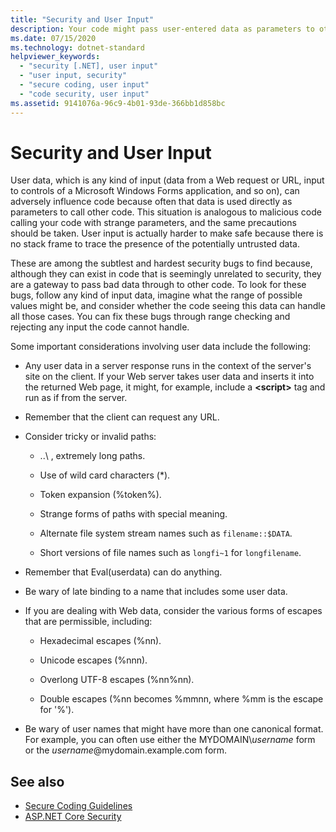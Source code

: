 ```yaml
---
title: "Security and User Input"
description: Your code might pass user-entered data as parameters to other code, which can affect security. You can do range checking to reject problematic input.
ms.date: 07/15/2020
ms.technology: dotnet-standard
helpviewer_keywords:
  - "security [.NET], user input"
  - "user input, security"
  - "secure coding, user input"
  - "code security, user input"
ms.assetid: 9141076a-96c9-4b01-93de-366bb1d858bc
---
```

# Security and User Input

User data, which is any kind of input (data from a Web request or URL, input to controls of a Microsoft Windows Forms application, and so on), can adversely influence code because often that data is used directly as parameters to call other code. This situation is analogous to malicious code calling your code with strange parameters, and the same precautions should be taken. User input is actually harder to make safe because there is no stack frame to trace the presence of the potentially untrusted data.

These are among the subtlest and hardest security bugs to find because, although they can exist in code that is seemingly unrelated to security, they are a gateway to pass bad data through to other code. To look for these bugs, follow any kind of input data, imagine what the range of possible values might be, and consider whether the code seeing this data can handle all those cases. You can fix these bugs through range checking and rejecting any input the code cannot handle.

Some important considerations involving user data include the following:

- Any user data in a server response runs in the context of the server's site on the client. If your Web server takes user data and inserts it into the returned Web page, it might, for example, include a **\<script>** tag and run as if from the server.

- Remember that the client can request any URL.

- Consider tricky or invalid paths:

  - ..\ , extremely long paths.

  - Use of wild card characters (*).

  - Token expansion (%token%).

  - Strange forms of paths with special meaning.

  - Alternate file system stream names such as `filename::$DATA`.

  - Short versions of file names such as `longfi~1` for `longfilename`.

- Remember that Eval(userdata) can do anything.

- Be wary of late binding to a name that includes some user data.

- If you are dealing with Web data, consider the various forms of escapes that are permissible, including:

  - Hexadecimal escapes (%nn).

  - Unicode escapes (%nnn).

  - Overlong UTF-8 escapes (%nn%nn).

  - Double escapes (%nn becomes %mmnn, where %mm is the escape for '%').

- Be wary of user names that might have more than one canonical format. For example, you can often use either the MYDOMAIN\\*username* form or the *username*@mydomain.example.com form.

## See also

- [Secure Coding Guidelines](secure-coding-guidelines.md)
- [ASP.NET Core Security](/aspnet/core/security/)
